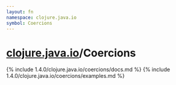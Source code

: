 ```yaml
---
layout: fn
namespace: clojure.java.io
symbol: Coercions
---
```


# [clojure.java.io](../)/Coercions

{% include 1.4.0/clojure.java.io/coercions/docs.md %}
{% include 1.4.0/clojure.java.io/coercions/examples.md %}

